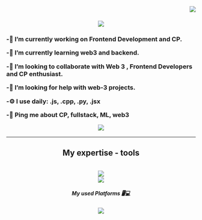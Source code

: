 <img align="right" src="https://visitor-badge.laobi.icu/badge?page_id=deepakisactive/Deepak" />

<h1 align="center">
    <img src="https://readme-typing-svg.herokuapp.com/?font=Righteous&size=35&center=true&vCenter=true&width=500&height=70&duration=4000&lines=Hi+There!+👋;+I'm+Deepak;" />
</h1> 

<h3 align ="left">
    
-🔭 I’m currently working on Frontend Development and CP.
    
-🌱 I’m currently learning web3 and backend.

-👯 I’m looking to collaborate with Web 3 , Frontend Developers and CP enthusiast.

-🤔 I’m looking for help with web-3 projects.

-⚙️ I use daily: .js, .cpp, .py, .jsx

-💬 Ping me about CP, fullstack, ML, web3

<div align = "center">
  <a href="mailto:isdeepakactive@gmail.com">
  <img src = "https://img.shields.io/badge/Gmail-D14836?style=for-the-badge&logo=gmail&logoColor=white " target = "_blank" />
  </a>
</div>

<hr/>
 <h2 align = "center" > My expertise - tools </h2>
 <br/>
 <div align = "center">
    <a href="https://skillicons.dev">
    <img src="https://skillicons.dev/icons?i=git,arduino,figma,c,flutter,python,java,vscode" /><br>
    </a>
    <a2 href="https://skillicons.dev">
    <img src="https://skillicons.dev/icons?i=autocad,azure,css,nodejs,mysql,npm,postman,r,linkedin" /><br>
    </a2>
 </div>

 <div align = "center">
   <h5 align = "center" > My used Platforms 🖥️💻</h5>
   <img src = "https://img.shields.io/badge/Visual%20Studio%20Code-0078d7.svg?style=for-the-badge&logo=visual-studio-code&logoColor=white" />
 </div>
